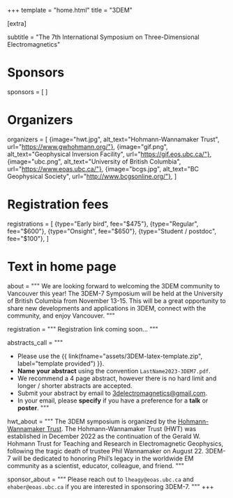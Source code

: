 +++
template = "home.html"
title = "3DEM"

[extra]

subtitle = "The 7th International Symposium on Three-Dimensional Electromagnetics"

# Sponsors
sponsors = [
]

# Organizers
organizers = [
    {image="hwt.jpg", alt_text="Hohmann-Wannamaker Trust", url="https://www.gwhohmann.org/"},
    {image="gif.png", alt_text="Geophysical Inversion Facility", url="https://gif.eos.ubc.ca/"},
    {image="ubc.png", alt_text="University of British Columbia", url="https://www.eoas.ubc.ca/"},
    {image="bcgs.jpg", alt_text="BC Geophysical Society", url="http://www.bcgsonline.org/"},
]

# Registration fees
registrations = [
    {type="Early bird", fee="$475"},
    {type="Regular", fee="$600"},
    {type="Onsight", fee="$650"},
    {type="Student / postdoc", fee="$100"},
]

# Text in home page
about = """
We are looking forward to welcoming the 3DEM community to Vancouver this year!
The 3DEM-7 Symposium will be held at the University of British Columbia from
November 13-15. This will be a great opportunity to share
new developments and applications in 3DEM, connect with the community,
and enjoy Vancouver.
"""

registration = """
Registration link coming soon...
"""

abstracts_call = """
* Please use the
    {{
        link(fname="assets/3DEM-latex-template.zip", label="template provided")
    }}.
* **Name your abstract** using the convention `LastName2023-3DEM7.pdf`.
* We recommend a 4 page abstract, however there is no hard limit and longer
/ shorter abstracts are accepted.
* Submit your abstract by email to
[3delectromagnetics@gmail.com](mailto:3delectromagnetics@gmail.com).
* In your email, please **specify** if you have a preference for a **talk** or
  **poster**.
"""

hwt_about = """
The 3DEM symposium is organized by the [Hohmann-Wannamaker Trust](https://www.gwhohmann.org/).
The Hohmann-Wannamaker Trust (HWT) was established in December 2022
as the continuation of the Gerald W. Hohmann Trust for Teaching and
Research in Electromagnetic Geophysics, following the tragic death of
trustee Phil Wannamaker on August 22. 3DEM-7 will be
dedicated to honoring Phil’s legacy in the worldwide EM community as a
scientist, educator, colleague, and friend.
"""

sponsor_about = """
Please reach out to `lheagy@eoas.ubc.ca` and `ehaber@eoas.ubc.ca` if you are interested in sponsoring 3DEM-7.
"""
+++
